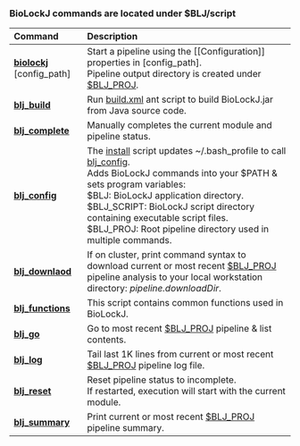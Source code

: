 ### BioLockJ commands are located under $BLJ/script

| Command | Description |
| :-- | :-- |
| **[biolockj](https://github.com/msioda/BioLockJ/blob/master/script/biolockj?raw=true)** [config_path] | Start a pipeline using the [[Configuration]] properties in [config_path].<br>Pipeline output directory is created under [$BLJ_PROJ](https://github.com/msioda/BioLockJ/blob/master/script/blj_config?raw=true). |
| **[blj_build](https://github.com/msioda/BioLockJ/blob/master/script/blj_build?raw=true)** | Run [build.xml](https://github.com/msioda/BioLockJ/blob/master/resources/build.xml?raw=true) ant script to build BioLockJ.jar from Java source code. |
| **[blj_complete](https://github.com/msioda/BioLockJ/blob/master/script/blj_complete?raw=true)** | Manually completes the current module and pipeline status. |
| **[blj_config](https://github.com/msioda/BioLockJ/blob/master/script/blj_config?raw=true)** | The [install](https://github.com/msioda/BioLockJ/blob/master/install?raw=true) script updates ~/.bash_profile to call [blj_config](https://github.com/msioda/BioLockJ/blob/master/script/blj_config?raw=true).<br>Adds BioLockJ commands into your $PATH & sets program variables:<br> $BLJ:  BioLockJ application directory.<br> $BLJ_SCRIPT: BioLockJ script directory containing executable script files.<br> $BLJ_PROJ: Root pipeline directory used in multiple commands. |
| **[blj_downlaod](https://github.com/msioda/BioLockJ/blob/master/script/blj_download?raw=true)** | If on cluster, print command syntax to download current or most recent [$BLJ_PROJ](https://github.com/msioda/BioLockJ/blob/master/script/blj_config?raw=true) pipeline analysis to your local workstation directory: *pipeline.downloadDir*. |
| **[blj_functions](https://github.com/msioda/BioLockJ/blob/master/script/blj_functions?raw=true)** | This script contains common functions used in BioLockJ. |
| **[blj_go](https://github.com/msioda/BioLockJ/blob/master/script/blj_go?raw=true)** | Go to most recent [$BLJ_PROJ](https://github.com/msioda/BioLockJ/blob/master/script/blj_config?raw=true) pipeline & list contents. |
| **[blj_log](https://github.com/msioda/BioLockJ/blob/master/script/blj_log?raw=true)** | Tail last 1K lines from current or most recent [$BLJ_PROJ](https://github.com/msioda/BioLockJ/blob/master/script/blj_config?raw=true) pipeline log file. |
| **[blj_reset](https://github.com/msioda/BioLockJ/blob/master/script/blj_reset?raw=true)** | Reset pipeline status to incomplete.<br>If restarted, execution will start with the current module.  |
| **[blj_summary](https://github.com/msioda/BioLockJ/blob/master/script/blj_summary?raw=true)** | Print current or most recent [$BLJ_PROJ](https://github.com/msioda/BioLockJ/blob/master/script/blj_config?raw=true) pipeline summary. |
